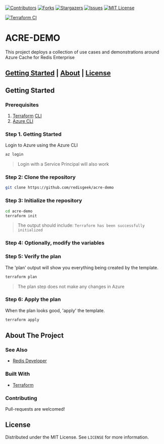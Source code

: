 [![Contributors][contributors-shield]][contributors-url]
[![Forks][forks-shield]][forks-url]
[![Stargazers][stars-shield]][stars-url]
[![Issues][issues-shield]][issues-url]
[![MIT License][license-shield]][license-url]

[![Terraform CI](https://github.com/redisgeek/acre-demo/actions/workflows/terraform-ci.yml/badge.svg)](https://github.com/redisgeek/acre-demo/actions/workflows/terraform-ci.yml)

# ACRE-DEMO

This project deploys a collection of use cases and demonstrations around Azure Cache for Redis Enterprise

## [Getting Started](#getting-started) | [About](#about-the-project) | [License](#license)

## Getting Started

### Prerequisites

1.  [Terraform](https://terraform.io]) [CLI](https://terraform.io/downloads.html)
2.  [Azure CLI](https://docs.microsoft.com/en-us/cli/azure/install-azure-cli)

### Step 1. Getting Started

Login to Azure using the Azure CLI

```bash
az login
```
>Login with a Service Principal will also work


### Step 2: Clone the repository

```bash
git clone https://github.com/redisgeek/acre-demo
```


### Step 3: Initialize the repository

```bash
cd acre-demo
terraform init
```
>The output should include: ```Terraform has been successfully initialized```


### Step 4: Optionally, modify the variables

### Step 5: Verify the plan

The 'plan' output will show you everything being created by the template.

```bash
terraform plan
```
>The plan step does not make any changes in Azure

### Step 6: Apply the plan

When the plan looks good, 'apply' the template.

```bash
terraform apply
```

## About The Project


### See Also

* [Redis Developer](https://developer.redislabs.com/create/azure/)

### Built With

* [Terraform](https://terraform.io)

### Contributing

Pull-requests are welcomed!

## License

Distributed under the MIT License. See `LICENSE` for more information.

<!-- MARKDOWN LINKS & IMAGES -->
<!-- https://www.markdownguide.org/basic-syntax/#reference-style-links -->
[contributors-shield]: https://img.shields.io/github/contributors/redisgeek/acre-demo.svg?style=for-the-badge
[contributors-url]: https://github.com/redisgeek/acre-demo/graphs/contributors
[forks-shield]: https://img.shields.io/github/forks/redisgeek/acre-demo.svg?style=for-the-badge
[forks-url]: https://github.com/redisgeek/acre-demo/network/members
[stars-shield]: https://img.shields.io/github/stars/redisgeek/acre-demo.svg?style=for-the-badge
[stars-url]: https://github.com/redisgeek/acre-demo/stargazers
[issues-shield]: https://img.shields.io/github/issues/redisgeek/acre-demo.svg?style=for-the-badge
[issues-url]: https://github.com/redisgeek/acre-demo/issues
[license-shield]: https://img.shields.io/github/license/redisgeek/acre-demo.svg?style=for-the-badge
[license-url]: https://github.com/redisgeek/acre-demo/blob/main/LICENSE